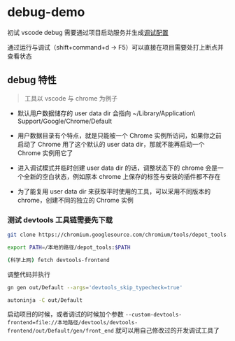 # debug-demo

初试 vscode debug 需要通过项目启动服务并生成[调试配置](./.vscode/launch.json)

通过运行与调试（shift+command+d -> F5）可以直接在项目需要处打上断点并查看状态

## debug 特性

> 工具以 vscode 与 chrome 为例子

- 默认用户数据储存的 user data dir 会指向 ~/Library/Application\ Support/Google/Chrome/Default

- 用户数据目录有个特点，就是只能被一个 Chrome 实例所访问，如果你之前启动了 Chrome 用了这个默认的 user data dir，那就不能再启动一个 Chrome 实例用它了

- 进入调试模式并临时创建 user data dir 的话，调整状态下的 chrome 会是一个全新的空白状态，例如原本 chrome 上保存的标签与安装的插件都不存在

- 为了能复用 user data dir 来获取平时使用的工具，可以采用不同版本的 chrome，创建不同的独立的 Chrome 实例

### 测试 devtools 工具链需要先下载

```bash
git clone https://chromium.googlesource.com/chromium/tools/depot_tools.git

export PATH=/本地的路径/depot_tools:$PATH

(科学上网) fetch devtools-frontend

```

调整代码并执行

```bash
gn gen out/Default --args='devtools_skip_typecheck=true'

autoninja -C out/Default

```

启动项目的时候，或者调试的时候加个参数 `--custom-devtools-frontend=file://本地路径/devtools/devtools-frontend/out/Default/gen/front_end` 就可以用自己修改过的开发调试工具了
